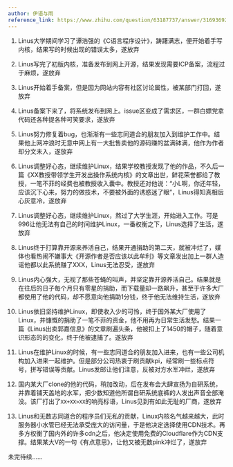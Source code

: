```yaml
---
author: 伊语与雨
reference_link: https://www.zhihu.com/question/63187737/answer/3169369236
---
```


1. Linus大学期间学习了谭浩强的《C语言程序设计》，踌躇满志，便开始着手写内核，结果写的时候出现的错误太多，遂放弃

2. Linus写完了初版内核，准备发布到网上开源，结果发现需要ICP备案，流程过于麻烦，遂放弃

3. Linus开始着手备案，但是因为网站内容有社区讨论属性，被某部门打回，遂放弃

4. Linus备案下来了，将系统发布到网上。issue区变成了需求区，一群白嫖党拿代码还各种提各种可笑要求，遂放弃

5. Linus努力修复着bug，也渐渐有一些志同道合的朋友加入到维护工作中。结果他上网冲浪时无意中网上有一大批售卖他的源码赚的盆满钵满，他作为作者却分文未入，遂放弃

6. Linus调整好心态，继续维护Linux，结果学校教授发现了他的作品，不久后一篇《XX教授带领学生开发出操作系统内核》的文章出世，鲜花荣誉都给了教授，一笔不菲的经费也被教授收入囊中。教授还对他说：“小L啊，你还年轻，应该沉下心来，努力的做技术，不要被外面的诱惑迷了眼”，Linus得知真相后心灰意冷，遂放弃

7. Linus调整好心态，继续维护Linux，熬过了大学生涯，开始进入工作。可是996让他无法有自己的时间维护Linux，一番权衡之下，Linus选择了生活，遂放弃

8. Linus终于打算靠开源来养活自己，结果开通捐助的第二天，就被冲烂了，媒体也看热闹不嫌事大《开源作者是否应该以此牟利》等文章发出加上一群人造谣他都以此系统赚了XXX，Linus无法忍受，遂放弃

9. Linus内心强大，无视了那些苍蝇的叫声，并坚定靠开源养活自己。结果就是在往后的日子每个月只有零星的捐助，而下载量却一路飙升，甚至于许多大厂都使用了他的代码，却不愿意向他捐助1分钱，终于他无法维持生活，遂放弃

10. Linus依旧坚持维护Linux，即使收入少的可怜，终于国外某大厂使用了Linux，并慷慨的捐助了一笔不菲的资金，他不用再为日常生活发愁。结果一篇《Linus出卖郭嘉信息》的文章刷遍头条，他被扣上了1450的帽子，随着意识形态的的变化，终于他被逮捕了。遂放弃

11. Linus在维护Linux的时候，有一些志同道合的朋友加入进来，也有一些公司机构加入进来一起维护。但是部分公司热衷于刷贡献kpi，经常刷一些标点符号，拼写错误等贡献。Linus发邮让他们注意，反被对方水军冲烂，遂放弃

12. 国内某大厂clone的他的代码，稍加改动，后在发布会大肆宣扬为自研系统，并靠着铺天盖地的水军，把少数知道他所谓自研系统底裤的人发出声音全部淹没。该厂打出了`XX+XX>XX`的响亮标语，Linus见到有如此无耻的厂商，遂放弃

13. Linus和无数志同道合的程序员们无私的贡献，Linux内核名气越来越大，此时服务器小水管已经无法承受庞大的访问量，于是他决定选择使用CDN技术。再多方权衡了国内外的许多cdn之后，他决定使用免费的Cloudflare作为CDN支撑。结果某大V的一句《有点意思》，让他又被无数pink冲烂了，遂放弃

未完待续……
